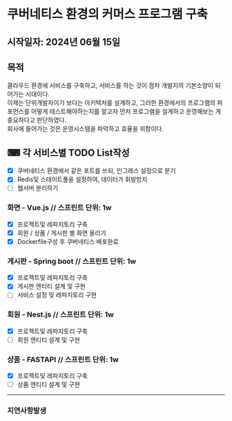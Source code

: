 # 쿠버네티스 환경의 커머스 프로그램 구축
## 시작일자: 2024년 06월 15일
## 목적
클라우드 환경에 서비스를 구축하고, 서비스를 하는 것이 점차 개발지의 기본소양이 되어가는 시대이다.  
이제는 단위개발자이기 보다는 아키텍처를 설계하고, 그러한 환경에서의 프로그램의 퍼포먼스를 어떻게 테스트해야하는지를 알고자 먼저 프로그램을 설계하고 운영해보는 게 중요하다고 판단하였다.  
회사에 들어가는 것은 운영시스템을 파악하고 효율을 위함이다.
## ⌨ 각 서비스별 TODO List작성
- [x] 쿠버네티스 환경에서 같은 포트를 쓰되, 인그레스 설정으로 분기
- [x] Redis및 스테이트풀을 설정하여, 데이터가 휘발방지
- [ ] 웹서버 분리하기
### 화면 - Vue.js // 스프린트 단위: 1w
- [x] 프로젝트및 레파지토리 구축
- [x] 회원 / 상품 / 게시판 별 화면 올리기
- [x] Dockerfile구성 후 쿠버네티스 배포완료
### 게시판 - Spring boot // 스프린트 단위: 1w
- [x] 프로젝트및 레파지토리 구축
- [x] 게시판 엔티티 설계 및 구현
- [ ] 서비스 설정 및 레파지토리 구현
### 회원 - Nest.js // 스프린트 단위: 1w
- [x] 프로젝트및 레파지토리 구축
- [ ] 회원 엔티티 설계 및 구현
### 상품 - FASTAPI // 스프린트 단위: 1w
- [x] 프로젝트및 레파지토리 구축
- [ ] 상품 엔티티 설계 및 구현
---
### 지연사항발생
